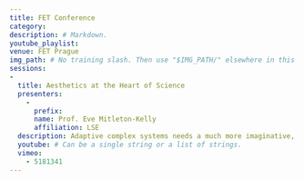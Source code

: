 ```yaml
---
title: FET Conference
category: 
description: # Markdown.
youtube_playlist: 
venue: FET Prague
img_path: # No training slash. Then use "$IMG_PATH/" elsewhere in this page.
sessions:
- 
  title: Aesthetics at the Heart of Science
  presenters:
    - 
      prefix: 
      name: Prof. Eve Mitleton-Kelly
      affiliation: LSE
  description: Adaptive complex systems needs a much more imaginative, daring, and audacious new generation of scientific fields and scientists for observing and reconstructing multiscale emergence, which has all kinds of bottom up and top down causalities. The beauty of their functional and adaptive mechanisms at all levels is a permanent source of surprise and fascination. Such an aesthetic response has to be understood because it is essential for designing elegant new mathematical and computational formalisms for modelling these mechanisms, for understanding and teaching them, and communicating them towards the whole population of all ages. As Einstein said, aesthetics is as important as logic for deep science. But it is not just aesthetics. Art can be brutal, ugly and shocking. Artist can pose questions we don’t want to ask and suggest things that we don’t want to know. Artists make massive jumps to take us to places in conceptual space that we never dreamed possible. Art is generally in the vanguard of human thinking. Is science stuck in a rut? Can science learn from the methods of artist, with art being part of the new science?
  youtube: # Can be a single string or a list of strings.
  vimeo:
    - 5181341
---
```

